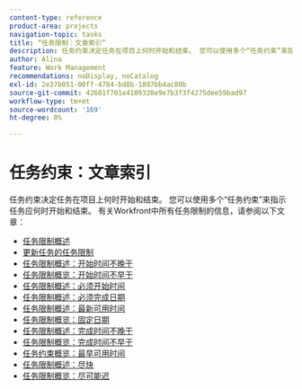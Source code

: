 ```yaml
---
content-type: reference
product-area: projects
navigation-topic: tasks
title: “任务限制：文章索引”
description: 任务约束决定任务在项目上何时开始和结束。 您可以使用多个“任务约束”来指示任务应何时开始和结束。 有关Workfront中所有任务限制的信息，请参阅以下文章。
author: Alina
feature: Work Management
recommendations: noDisplay, noCatalog
exl-id: 2e37b051-00ff-4784-bd8b-1897bb4ac80b
source-git-commit: 42601f701e4109320e9e7b3f3f4275dee59bad97
workflow-type: tm+mt
source-wordcount: '169'
ht-degree: 0%

---
```


# 任务约束：文章索引

<!-- Audited: 1/2024 -->

任务约束决定任务在项目上何时开始和结束。 您可以使用多个“任务约束”来指示任务应何时开始和结束。 有关Workfront中所有任务限制的信息，请参阅以下文章：

* [任务限制概述](../../../manage-work/tasks/task-constraints/task-constraint-overview.md)
* [更新任务的任务限制](../../../manage-work/tasks/task-constraints/update-task-constraint-of-task.md)
* [任务限制概述：开始时间不晚于](../../../manage-work/tasks/task-constraints/start-no-later-than.md)
* [任务限制概览：开始时间不早于](../../../manage-work/tasks/task-constraints/start-no-earlier-than.md)
* [任务限制概述：必须开始时间](../../../manage-work/tasks/task-constraints/must-start-on.md)
* [任务限制概述：必须完成日期](../../../manage-work/tasks/task-constraints/must-finish-on.md)
* [任务限制概述：最新可用时间](../../../manage-work/tasks/task-constraints/latest-available-time.md)
* [任务限制概览：固定日期](../../../manage-work/tasks/task-constraints/fixed-dates.md)
* [任务限制概述：完成时间不晚于](../../../manage-work/tasks/task-constraints/finish-no-later-than.md)
* [任务限制概览：完成时间不早于](../../../manage-work/tasks/task-constraints/finish-no-earlier-than.md)
* [任务约束概览：最早可用时间](../../../manage-work/tasks/task-constraints/earliest-available-time.md)
* [任务限制概述：尽快](../../../manage-work/tasks/task-constraints/as-soon-as-possible.md)
* [任务限制概览：尽可能迟](../../../manage-work/tasks/task-constraints/as-late-as-possible.md)
